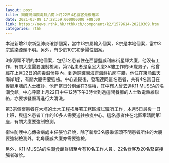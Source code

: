 ```yaml
---
layout: post
title: 銅鑼灣海饌海鮮扒房上月22日4名食客先後確診
date: 2021-03-09 17:28:59.000000000 +08:00
link: https://news.rthk.hk/rthk/ch/component/k2/1579614-20210309.htm
categories: rthk
---
```


本港新增21宗新型肺炎確診個案，當中13宗屬輸入個案，8宗是本地個案，當中3宗感染源頭不明。另外，有少於10宗初步陽性個案。

3宗源頭不明的本地個案，包括1名患者住在西營盤威利麻街星輝大廈，他沒有工作，有關大廈需要強制檢測。第2名患者是皇室大廈35樓工作的56歲男子，他曾經在上月22日的病毒潛伏期內，到過銅鑼灣海饌海鮮扒房午膳，他住在東涌藍天海岸1座，有關大廈需要強檢。中心追蹤後，發現連同這名患者，共有4名當日在餐廳用膳的人士確診，他們當日分別坐在3張枱，其中有人曾去過K11 MUSEA的名潮食館。中心呼籲上月22日中午12時下午3時曾到過這間餐廳的人士致電熱線聯絡，亦要求餐廳再進行大清洗。

第3宗個案患者在大埔的土木工程拓展署工務區域試驗所工作，本月5日最後一日上班，與這名患者工作的10多人需要送往檢疫中心。這名患者住在北區牽晴間第1座，有關大廈要強制檢測。

衞生防護中心傳染病處主任張竹君說，除了新增3名感染源頭不明患者所住的大廈要強制檢測外，北角康威大廈亦需要強檢。

另外，K11 MUSEA的名潮食館群組至今有10名工作人員、22名食客及20名緊密接觸者確診。
